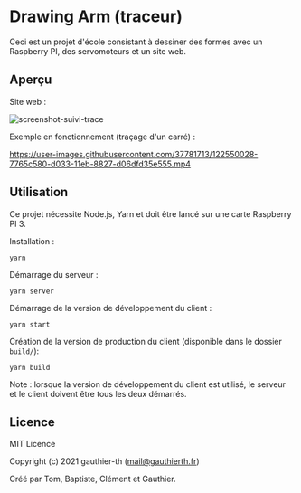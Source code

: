 # Drawing Arm (traceur)

Ceci est un projet d'école consistant à dessiner des formes avec un Raspberry PI, des servomoteurs et un site web.

## Aperçu

Site web :

![screenshot-suivi-trace](https://user-images.githubusercontent.com/37781713/122549475-ce1ecf80-d032-11eb-938f-6187fc3101f2.png)

Exemple en fonctionnement (traçage d'un carré) :

https://user-images.githubusercontent.com/37781713/122550028-7765c580-d033-11eb-8827-d06dfd35e555.mp4

## Utilisation

Ce projet nécessite Node.js, Yarn et doit être lancé sur une carte Raspberry PI 3.

Installation :
```
yarn
```

Démarrage du serveur :
```
yarn server
```

Démarrage de la version de développement du client :
```
yarn start
```

Création de la version de production du client (disponible dans le dossier `build/`):
```
yarn build
```

Note : lorsque la version de développement du client est utilisé, le serveur et le client doivent être tous les deux démarrés.

## Licence

MIT Licence

Copyright (c) 2021 gauthier-th (mail@gauthierth.fr)

Créé par Tom, Baptiste, Clément et Gauthier.